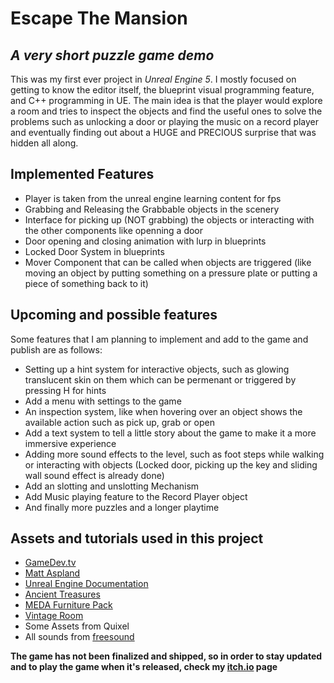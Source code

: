 # Escape The Mansion
## _A very short puzzle game demo_

This was my first ever project in _Unreal Engine 5_. I mostly focused on getting to know the editor itself, the blueprint visual programming feature, and C++ programming in UE. The main idea is that the player would explore a room and tries to inspect the objects and find the useful ones to solve the problems such as unlocking a door or playing the music on a record player and eventually finding out about a HUGE and PRECIOUS surprise that was hidden all along.

## Implemented Features

- Player is taken from the unreal engine learning content for fps
- Grabbing and Releasing the Grabbable objects in the scenery
- Interface for picking up (NOT grabbing) the objects or interacting with the other components like openning a door
- Door opening and closing animation with lurp in blueprints
- Locked Door System in blueprints
- Mover Component that can be called when objects are triggered (like moving an object by putting something on a pressure plate or putting a piece of something back to it)

## Upcoming and possible features

Some features that I am planning to implement and add to the game and publish are as follows:

- Setting up a hint system for interactive objects, such as glowing translucent skin on them which can be permenant or triggered by pressing H for hints
- Add a menu with settings to the game
- An inspection system, like when hovering over an object shows the available action such as pick up, grab or open
- Add a text system to tell a little story about the game to make it a more immersive experience
- Adding more sound effects to the level, such as foot steps while walking or interacting with objects (Locked door, picking up the key and sliding wall sound effect is already done)
- Add an slotting and unslotting Mechanism
- Add Music playing feature to the Record Player object
- And finally more puzzles and a longer playtime

## Assets and tutorials used in this project

- [GameDev.tv]
- [Matt Aspland]
- [Unreal Engine Documentation]
- [Ancient Treasures]
- [MEDA Furniture Pack]
- [Vintage Room]
- Some Assets from Quixel
- All sounds from [freesound]

**The game has not been finalized and shipped, so in order to stay updated and to play the game when it's released, check my [itch.io] page**

   [GameDev.tv]: <https://www.gamedev.tv/p/unreal-5-0-c-developer-learn-c-and-make-video-games>
   [Matt Aspland]: <https://www.youtube.com/@MattAspland>
   [Ancient Treasures]: <https://www.unrealengine.com/marketplace/en-US/product/9efde82ef29746fcbb2cb0e45e714f43>
   [MEDA Furniture Pack]: <https://www.unrealengine.com/marketplace/en-US/product/meda-furniture-pack>
   [Vintage Room]: <https://www.unrealengine.com/marketplace/en-US/product/vintage-room>
   [freesound]: <https://freesound.org/>
   [itch.io]: <https://mhbagheri.itch.io/>
   [Unreal Engine Documentation]: <https://docs.unrealengine.com/5.2/en-US/>